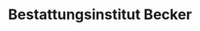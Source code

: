 ---
title: "Bestattungsinstitut Becker"
url: /oberharz-am-brocken/bestattungsinstitut-becker/
shop: Bestattungen
---